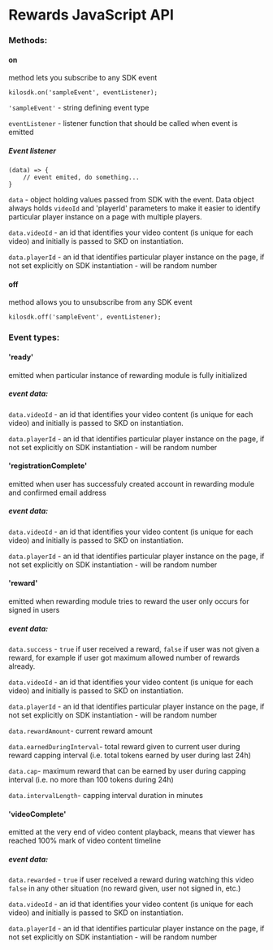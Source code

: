 # Rewards JavaScript API

### Methods:

#### on
method lets you subscribe to any SDK event

```kilosdk.on('sampleEvent', eventListener);```

`'sampleEvent'` - string defining event type

`eventListener` - listener function that should be called when event is emitted

##### Event listener

```
(data) => {
    // event emited, do something...
}
```

`data` - object holding values passed from SDK with the event. Data object always holds `videoId` and 'playerId' parameters to make it easier to identify particular player instance on a page with multiple players.

`data.videoId` - an id that identifies your video content (is unique for each video) and initially is passed to SKD on instantiation.

`data.playerId` - an id that identifies particular player instance on the page, if not set explicitly on SDK instantiation - will be random number

#### off
method allows you to unsubscribe from any SDK event

```kilosdk.off('sampleEvent', eventListener);```

### Event types:

#### 'ready'
emitted when particular instance of rewarding module is fully initialized

##### event data:
`data.videoId` - an id that identifies your video content (is unique for each video) and initially is passed to SKD on instantiation.

`data.playerId` - an id that identifies particular player instance on the page, if not set explicitly on SDK instantiation - will be random number

#### 'registrationComplete'
emitted when user has successfuly created account in rewarding module and confirmed email address

##### event data:
`data.videoId` - an id that identifies your video content (is unique for each video) and initially is passed to SKD on instantiation.

`data.playerId` - an id that identifies particular player instance on the page, if not set explicitly on SDK instantiation - will be random number

#### 'reward'
emitted when rewarding module tries to reward the user only occurs for signed in users

##### event data:
`data.success` - `true` if user received a reward, `false` if user was not given a reward, for example if user got maximum allowed number of rewards already.

`data.videoId` - an id that identifies your video content (is unique for each video) and initially is passed to SKD on instantiation.

`data.playerId` - an id that identifies particular player instance on the page, if not set explicitly on SDK instantiation - will be random number

`data.rewardAmount`- current reward amount

`data.earnedDuringInterval`- total reward given to current user during reward capping interval (i.e. total tokens earned by user during last 24h)

`data.cap`- maximum reward that can be earned by user during capping interval (i.e. no more than 100 tokens during 24h)

`data.intervalLength`- capping interval duration in minutes

#### 'videoComplete'
emitted at the very end of video content playback, means that viewer has reached 100% mark of video content timeline

##### event data:
`data.rewarded` - `true` if user received a reward during watching this video `false` in any other situation (no reward given, user not signed in, etc.)

`data.videoId` - an id that identifies your video content (is unique for each video) and initially is passed to SKD on instantiation.

`data.playerId` - an id that identifies particular player instance on the page, if not set explicitly on SDK instantiation - will be random number
